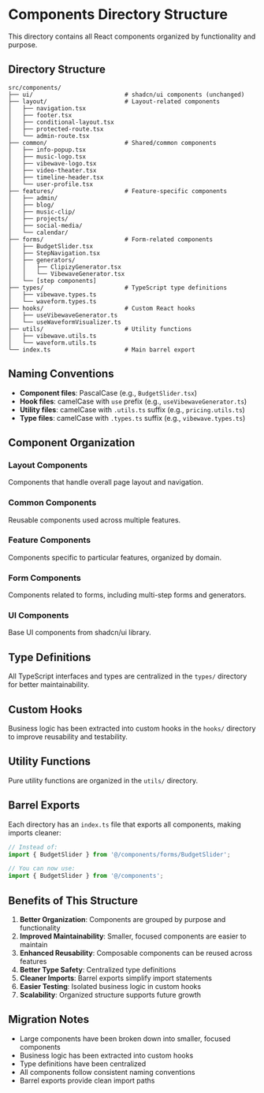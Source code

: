 # Components Directory Structure

This directory contains all React components organized by functionality and purpose.

## Directory Structure

```
src/components/
├── ui/                          # shadcn/ui components (unchanged)
├── layout/                      # Layout-related components
│   ├── navigation.tsx
│   ├── footer.tsx
│   ├── conditional-layout.tsx
│   ├── protected-route.tsx
│   └── admin-route.tsx
├── common/                      # Shared/common components
│   ├── info-popup.tsx
│   ├── music-logo.tsx
│   ├── vibewave-logo.tsx
│   ├── video-theater.tsx
│   ├── timeline-header.tsx
│   └── user-profile.tsx
├── features/                    # Feature-specific components
│   ├── admin/
│   ├── blog/
│   ├── music-clip/
│   ├── projects/
│   ├── social-media/
│   └── calendar/
├── forms/                       # Form-related components
│   ├── BudgetSlider.tsx
│   ├── StepNavigation.tsx
│   ├── generators/
│   │   ├── ClipizyGenerator.tsx
│   │   └── VibewaveGenerator.tsx
│   └── [step components]
├── types/                       # TypeScript type definitions
│   ├── vibewave.types.ts
│   └── waveform.types.ts
├── hooks/                       # Custom React hooks
│   ├── useVibewaveGenerator.ts
│   └── useWaveformVisualizer.ts
├── utils/                       # Utility functions
│   ├── vibewave.utils.ts
│   └── waveform.utils.ts
└── index.ts                     # Main barrel export
```

## Naming Conventions

- **Component files**: PascalCase (e.g., `BudgetSlider.tsx`)
- **Hook files**: camelCase with `use` prefix (e.g., `useVibewaveGenerator.ts`)
- **Utility files**: camelCase with `.utils.ts` suffix (e.g., `pricing.utils.ts`)
- **Type files**: camelCase with `.types.ts` suffix (e.g., `vibewave.types.ts`)

## Component Organization

### Layout Components
Components that handle overall page layout and navigation.

### Common Components
Reusable components used across multiple features.

### Feature Components
Components specific to particular features, organized by domain.

### Form Components
Components related to forms, including multi-step forms and generators.

### UI Components
Base UI components from shadcn/ui library.

## Type Definitions

All TypeScript interfaces and types are centralized in the `types/` directory for better maintainability.

## Custom Hooks

Business logic has been extracted into custom hooks in the `hooks/` directory to improve reusability and testability.

## Utility Functions

Pure utility functions are organized in the `utils/` directory.

## Barrel Exports

Each directory has an `index.ts` file that exports all components, making imports cleaner:

```typescript
// Instead of:
import { BudgetSlider } from '@/components/forms/BudgetSlider';

// You can now use:
import { BudgetSlider } from '@/components';
```

## Benefits of This Structure

1. **Better Organization**: Components are grouped by purpose and functionality
2. **Improved Maintainability**: Smaller, focused components are easier to maintain
3. **Enhanced Reusability**: Composable components can be reused across features
4. **Better Type Safety**: Centralized type definitions
5. **Cleaner Imports**: Barrel exports simplify import statements
6. **Easier Testing**: Isolated business logic in custom hooks
7. **Scalability**: Organized structure supports future growth

## Migration Notes

- Large components have been broken down into smaller, focused components
- Business logic has been extracted into custom hooks
- Type definitions have been centralized
- All components follow consistent naming conventions
- Barrel exports provide clean import paths
